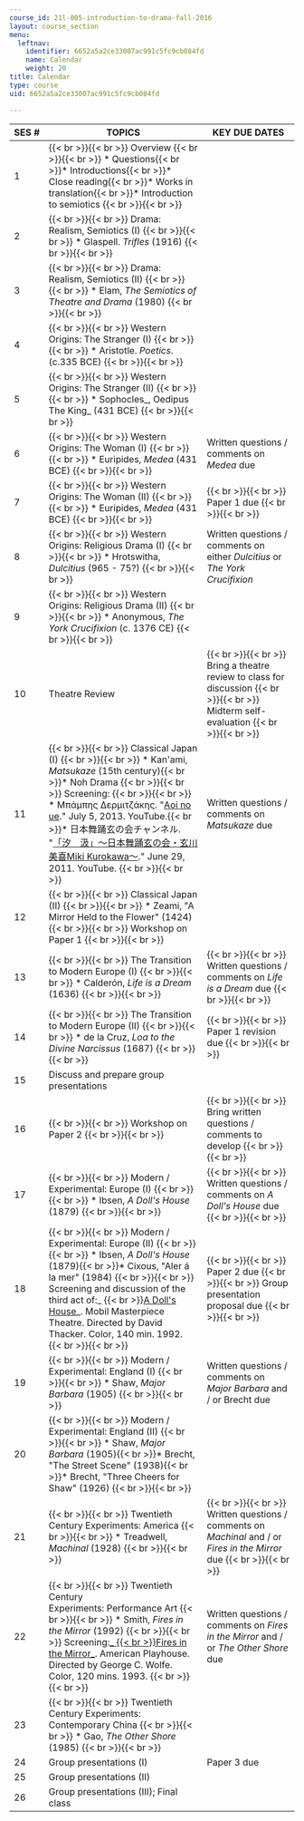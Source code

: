 ```yaml
---
course_id: 21l-005-introduction-to-drama-fall-2016
layout: course_section
menu:
  leftnav:
    identifier: 6652a5a2ce33007ac991c5fc9cb084fd
    name: Calendar
    weight: 20
title: Calendar
type: course
uid: 6652a5a2ce33007ac991c5fc9cb084fd

---
```


| SES # | TOPICS | KEY DUE DATES |
| --- | --- | --- |
| 1 |  {{< br >}}{{< br >}} Overview {{< br >}}{{< br >}} *   Questions{{< br >}}*   Introductions{{< br >}}*   Close reading{{< br >}}*   Works in translation{{< br >}}*   Introduction to semiotics {{< br >}}{{< br >}}  | &nbsp; |
| 2 |  {{< br >}}{{< br >}} Drama: Realism, Semiotics (I) {{< br >}}{{< br >}} *   Glaspell. _Trifles_ (1916) {{< br >}}{{< br >}}  | &nbsp; |
| 3 |  {{< br >}}{{< br >}} Drama: Realism, Semiotics (II) {{< br >}}{{< br >}} *   Elam, _The Semiotics of Theatre and Drama_ (1980) {{< br >}}{{< br >}}  | &nbsp; |
| 4 |  {{< br >}}{{< br >}} Western Origins: The Stranger (I) {{< br >}}{{< br >}} *   Aristotle. _Poetics_. (c.335 BCE) {{< br >}}{{< br >}}  | &nbsp; |
| 5 |  {{< br >}}{{< br >}} Western Origins: The Stranger (II) {{< br >}}{{< br >}} *   Sophocles_, Oedipus The King_ (431 BCE) {{< br >}}{{< br >}}  | &nbsp; |
| 6 |  {{< br >}}{{< br >}} Western Origins: The Woman (I) {{< br >}}{{< br >}} *   Euripides, _Medea_ (431 BCE) {{< br >}}{{< br >}}  | Written questions / comments on _Medea_ due |
| 7 |  {{< br >}}{{< br >}} Western Origins: The Woman (II) {{< br >}}{{< br >}} *   Euripides, _Medea_ (431 BCE) {{< br >}}{{< br >}}  |  {{< br >}}{{< br >}} Paper 1 due {{< br >}}{{< br >}}  |
| 8 |  {{< br >}}{{< br >}} Western Origins: Religious Drama (I) {{< br >}}{{< br >}} *   Hrotswitha, _Dulcitius_ (965 - 75?) {{< br >}}{{< br >}}  | Written questions / comments on either _Dulcitius_ or _The York Crucifixion_ |
| 9 |  {{< br >}}{{< br >}} Western Origins: Religious Drama (II) {{< br >}}{{< br >}} *   Anonymous, _The York Crucifixion_ (c. 1376 CE) {{< br >}}{{< br >}}  | &nbsp; |
| 10 | Theatre Review |  {{< br >}}{{< br >}} Bring a theatre review to class for discussion {{< br >}}{{< br >}} Midterm self-evaluation {{< br >}}{{< br >}}  |
| 11 |  {{< br >}}{{< br >}} Classical Japan (I) {{< br >}}{{< br >}} *   Kan'ami, _Matsukaze_ (15th century){{< br >}}*   Noh Drama {{< br >}}{{< br >}} Screening: {{< br >}}{{< br >}} *   Μπάμπης Δερμιτζάκης. "[Aoi no ue](https://www.youtube.com/watch?v=1hI8edPXNS0)." July 5, 2013. YouTube.{{< br >}}*   日本舞踊玄の会チャンネル. "[「汐　汲」～日本舞踊玄の会・玄川美喜Miki Kurokawa～](https://www.youtube.com/watch?v=3nAoh_IjbEA)." June 29, 2011. YouTube. {{< br >}}{{< br >}}  | Written questions / comments on _Matsukaze_ due |
| 12 |  {{< br >}}{{< br >}} Classical Japan (II) {{< br >}}{{< br >}} *   Zeami, "A Mirror Held to the Flower" (1424) {{< br >}}{{< br >}} Workshop on Paper 1 {{< br >}}{{< br >}}  | &nbsp; |
| 13 |  {{< br >}}{{< br >}} The Transition to Modern Europe (I) {{< br >}}{{< br >}} *   Calderón, _Life is a Dream_ (1636) {{< br >}}{{< br >}}  |  {{< br >}}{{< br >}} Written questions / comments on _Life is a Dream_ due {{< br >}}{{< br >}}  |
| 14 |  {{< br >}}{{< br >}} The Transition to Modern Europe (II) {{< br >}}{{< br >}} *   de la Cruz, _Loa to the Divine Narcissus_ (1687) {{< br >}}{{< br >}}  |  {{< br >}}{{< br >}} Paper 1 revision due {{< br >}}{{< br >}}  |
| 15 | Discuss and prepare group presentations | &nbsp; |
| 16 |  {{< br >}}{{< br >}} Workshop on Paper 2 {{< br >}}{{< br >}}  |  {{< br >}}{{< br >}} Bring written questions / comments to develop {{< br >}}{{< br >}}  |
| 17 |  {{< br >}}{{< br >}} Modern / Experimental: Europe (I) {{< br >}}{{< br >}} *   Ibsen, _A Doll's House_ (1879) {{< br >}}{{< br >}}  |  {{< br >}}{{< br >}} Written questions / comments on _A Doll's House_ due {{< br >}}{{< br >}}  |
| 18 |  {{< br >}}{{< br >}} Modern / Experimental: Europe (II) {{< br >}}{{< br >}} *   Ibsen, _A Doll's House_ (1879){{< br >}}*   Cixous, "Aler á la mer" (1984) {{< br >}}{{< br >}} Screening and discussion of the third act of:_  {{< br >}}[A Doll's House](http://www.imdb.com/title/tt0101750/?ref_=nm_flmg_act_63)_. Mobil Masterpiece Theatre. Directed by David Thacker. Color, 140 min. 1992. {{< br >}}{{< br >}}  |  {{< br >}}{{< br >}} Paper 2 due {{< br >}}{{< br >}} Group presentation proposal due {{< br >}}{{< br >}}  |
| 19 |  {{< br >}}{{< br >}} Modern / Experimental: England (I) {{< br >}}{{< br >}} *   Shaw, _Major Barbara_ (1905) {{< br >}}{{< br >}}  | Written questions / comments on _Major Barbara_ and / or Brecht due |
| 20 |  {{< br >}}{{< br >}} Modern / Experimental: England (II) {{< br >}}{{< br >}} *   Shaw, _Major Barbara_ (1905){{< br >}}*   Brecht, "The Street Scene" (1938){{< br >}}*   Brecht, "Three Cheers for Shaw" (1926) {{< br >}}{{< br >}}  | &nbsp; |
| 21 |  {{< br >}}{{< br >}} Twentieth Century Experiments: America {{< br >}}{{< br >}} *   Treadwell, _Machinal_ (1928) {{< br >}}{{< br >}}  |  {{< br >}}{{< br >}} Written questions / comments on _Machinal_ and / or _Fires in the Mirror_ due {{< br >}}{{< br >}}  |
| 22 |  {{< br >}}{{< br >}} Twentieth Century Experiments: Performance Art {{< br >}}{{< br >}} *   Smith, _Fires in the Mirror_ (1992) {{< br >}}{{< br >}} Screening:[_  {{< br >}}Fires in the Mirror_](http://www.imdb.com/title/tt0106916/?ref_=fn_al_tt_1). American Playhouse. Directed by George C. Wolfe. Color, 120 mins. 1993. {{< br >}}{{< br >}}  | Written questions / comments on _Fires in the Mirror_ and / or _The Other Shore_ due |
| 23 |  {{< br >}}{{< br >}} Twentieth Century Experiments: Contemporary China {{< br >}}{{< br >}} *   Gao, _The Other Shore_ (1985) {{< br >}}{{< br >}}  | &nbsp; |
| 24 | Group presentations (I) | Paper 3 due |
| 25 | Group presentations (II) | &nbsp; |
| 26 | Group presentations (III); Final class |